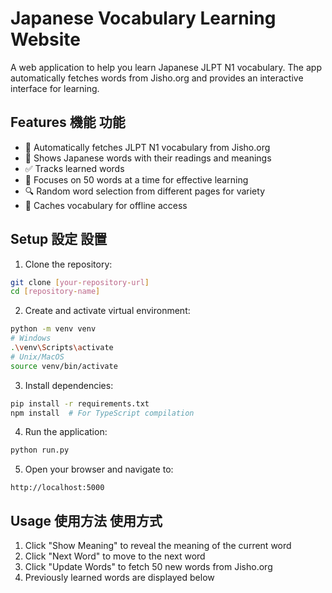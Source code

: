 # Japanese Vocabulary Learning Website

A web application to help you learn Japanese JLPT N1 vocabulary. The app automatically fetches words from Jisho.org and provides an interactive interface for learning.

## Features 機能 功能

- 🔄 Automatically fetches JLPT N1 vocabulary from Jisho.org
- 📝 Shows Japanese words with their readings and meanings
- ✅ Tracks learned words
- 🎯 Focuses on 50 words at a time for effective learning
- 🔍 Random word selection from different pages for variety
- 💾 Caches vocabulary for offline access

## Setup 設定 設置

1. Clone the repository:
```bash
git clone [your-repository-url]
cd [repository-name]
```

2. Create and activate virtual environment:
```bash
python -m venv venv
# Windows
.\venv\Scripts\activate
# Unix/MacOS
source venv/bin/activate
```

3. Install dependencies:
```bash
pip install -r requirements.txt
npm install  # For TypeScript compilation
```

4. Run the application:
```bash
python run.py
```

5. Open your browser and navigate to:
```
http://localhost:5000
```

## Usage 使用方法 使用方式

1. Click "Show Meaning" to reveal the meaning of the current word
2. Click "Next Word" to move to the next word
3. Click "Update Words" to fetch 50 new words from Jisho.org
4. Previously learned words are displayed below
